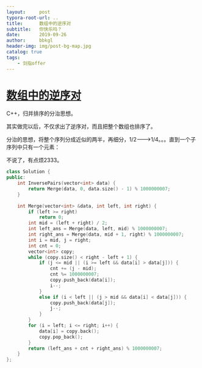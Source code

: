 ```yaml
---
layout:     post
typora-root-url: ..
title:      数组中的逆序对
subtitle:   你快乐吗？
date:       2019-09-26
author:     bbkgl
header-img: img/post-bg-map.jpg
catalog: true
tags:
    - 剑指offer
---
```


# [数组中的逆序对](https://www.nowcoder.com/practice/96bd6684e04a44eb80e6a68efc0ec6c5?tpId=13&tqId=11188&rp=2&ru=/ta/coding-interviews&qru=/ta/coding-interviews/question-ranking )

C++，归并排序的分治思想。

其实做完以后，不仅求出了逆序对，而且把整个数组也排序了。

分治的思想，将整个序列分成近似的两半，再细分，1/2--->1/4。。。直到一个子序列中只有一个元素：

不说了，有点烦2333。

```cpp
class Solution {
public:
    int InversePairs(vector<int> data) {
        return Merge(data, 0, data.size() - 1) % 1000000007;
    }
    
    int Merge(vector<int> &data, int left, int right) {
        if (left >= right)
            return 0;
        int mid = (left + right) / 2;
        int left_ans = Merge(data, left, mid) % 1000000007;
        int right_ans = Merge(data, mid + 1, right) % 1000000007;
        int i = mid, j = right;
        int cnt = 0;
        vector<int> copy;
        while (copy.size() < right - left + 1) {
            if (j <= mid || (i >= left && data[i] > data[j])) {
                cnt += (j - mid);
                cnt %= 1000000007;
                copy.push_back(data[i]);
                i--;
            }
            else if (i < left || (j > mid && data[i] < data[j])) {
                copy.push_back(data[j]);
                j--;
            }
        }
        for (i = left; i <= right; i++) {
            data[i] = copy.back();
            copy.pop_back();
        }
        return (left_ans + cnt + right_ans) % 1000000007;
    }
};
```







